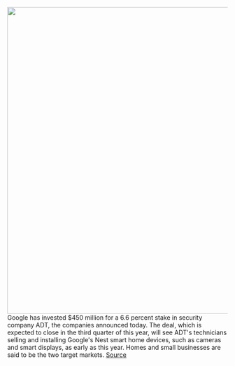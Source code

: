 <img src='https://cdn.vox-cdn.com/thumbor/dD_dcFToApFLuyNwLx6etuow4v0=/0x0:999x666/1200x800/filters:focal(421x254:579x412)/cdn.vox-cdn.com/uploads/chorus_image/image/67147884/Kokomo_Cobrand.max_1000x1000.0.jpg' width='700px' /><br/>
Google has invested $450 million for a 6.6 percent stake in security company ADT, the companies announced today. The deal, which is expected to close in the third quarter of this year, will see ADT's technicians selling and installing Google's Nest smart home devices, such as cameras and smart displays, as early as this year. Homes and small businesses are said to be the two target markets.
<a href='https://www.theverge.com/2020/8/3/21352360/google-adt-investment-nest-smart-home-security-alarms-machine-learning-alerts'> Source <a/>